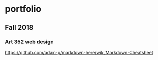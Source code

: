 # portfolio
## Fall 2018
### Art 352 web design
https://github.com/adam-p/markdown-here/wiki/Markdown-Cheatsheet
